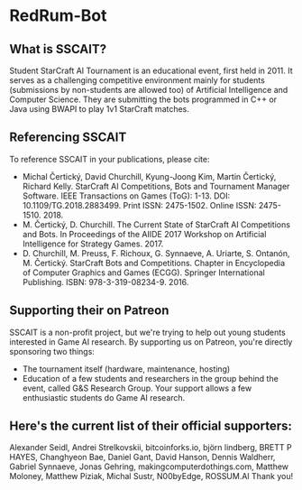 # RedRum-Bot

## What is SSCAIT?
Student StarCraft AI Tournament is an educational event, first held in 2011. It serves as a challenging competitive environment mainly for students (submissions by non-students are allowed too) of Artificial Intelligence and Computer Science. They are submitting the bots programmed in C++ or Java using BWAPI to play 1v1 StarCraft matches.

## Referencing SSCAIT
To reference SSCAIT in your publications, please cite:

- Michal Čertický, David Churchill, Kyung-Joong Kim, Martin Čertický, Richard Kelly. StarCraft AI Competitions, Bots and Tournament Manager Software. IEEE Transactions on Games (ToG): 1-13. DOI: 10.1109/TG.2018.2883499. Print ISSN: 2475-1502. Online ISSN: 2475-1510. 2018.
- M. Čertický, D. Churchill. The Current State of StarCraft AI Competitions and Bots. In Proceedings of the AIIDE 2017 Workshop on Artificial Intelligence for Strategy Games. 2017.
- D. Churchill, M. Preuss, F. Richoux, G. Synnaeve, A. Uriarte, S. Ontanón, M. Čertický. StarCraft Bots and Competitions. Chapter in Encyclopedia of Computer Graphics and Games (ECGG). Springer International Publishing. ISBN: 978-3-319-08234-9. 2016.

## Supporting their on Patreon
SSCAIT is a non-profit project, but we're trying to help out young students interested in Game AI research. By supporting us on Patreon, you're directly sponsoring two things:
- The tournament itself (hardware, maintenance, hosting)
- Education of a few students and researchers in the group behind the event, called G&S Research Group. Your support allows a few enthusiastic students do Game AI research.

## Here's the current list of their official supporters:
Alexander Seidl, Andrei Strelkovskii, bitcoinforks.io, björn lindberg, BRETT P HAYES, Changhyeon Bae, Daniel Gant, David Hanson, Dennis Waldherr, Gabriel Synnaeve, Jonas Gehring, makingcomputerdothings.com, Matthew Moloney, Matthew Piziak, Michal Sustr, N00byEdge, ROSSUM.AI
Thank you!
